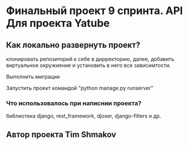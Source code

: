 # Финальный проект 9 спринта. API Для проекта Yatube
## Как локально развернуть проект?
клонировать репозиторий к себе в дирректорию, далее, добавить виртуальное окружиение и установить в него все зависимтости.

Выполнить миграции

Запустить проект командой "python manage.py runserver"

### Что использовалось при написнии проекта?
библиотека django, rest_framework, djoser, django-filters и др.

## Автор проекта Tim Shmakov
